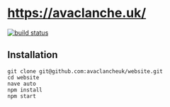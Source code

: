 # https://avaclanche.uk/

[![build status](https://img.shields.io/travis/avaclancheuk/website/master.svg)](https://travis-ci.org/avaclancheuk/website)

## Installation

```
git clone git@github.com:avaclancheuk/website.git
cd website
nave auto
npm install
npm start
```
